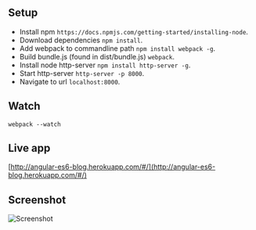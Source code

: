 ## Setup

- Install npm `https://docs.npmjs.com/getting-started/installing-node`.
- Download dependencies `npm install`.
- Add webpack to commandline path `npm install webpack -g`.
- Build bundle.js (found in dist/bundle.js) `webpack`.
- Install node http-server `npm install http-server -g`.
- Start http-server `http-server -p 8000`.
- Navigate to url `localhost:8000`.

## Watch

`webpack --watch`

## Live app

[http://angular-es6-blog.herokuapp.com/#/](http://angular-es6-blog.herokuapp.com/#/)

## Screenshot

![Screenshot](https://cloud.githubusercontent.com/assets/14013708/15150158/fe0242a0-16c3-11e6-90ad-c5f4aef1b559.png)